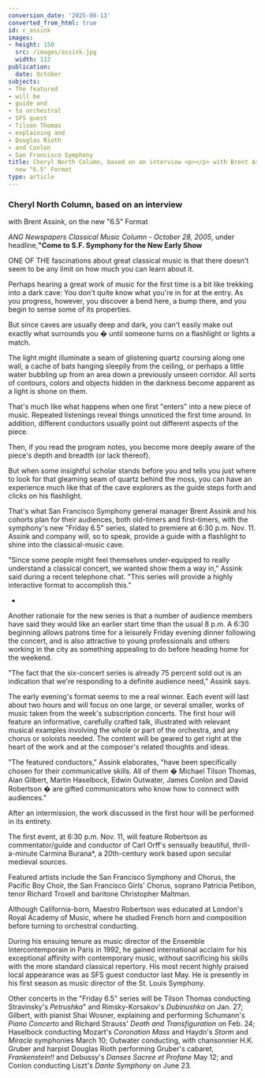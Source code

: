 ```yaml
---
conversion_date: '2025-08-13'
converted_from_html: true
id: c_assink
images:
- height: 150
  src: /images/assink.jpg
  width: 112
publication:
  date: October
subjects:
- The featured
- will be
- guide and
- to orchestral
- SFS guest
- Tilson Thomas
- explaining and
- Douglas Rioth
- and Conlon
- San Francisco Symphony
title: Cheryl North Column, based on an interview <p></p> with Brent Assink, on the
  new "6.5" Format
type: article
---
```


### Cheryl North Column, based on an interview

 with Brent Assink, on the new "6.5" Format

*ANG Newspapers Classical Music Column - October 28, 2005*,
under
headline,**"Come to S.F. Symphony for the New Early Show**

ONE OF THE fascinations about great classical music is that there doesn't seem to be any limit on how much you can learn about it.

Perhaps hearing a great work of music for the first time is a bit like trekking into a dark cave: You don't quite know what you're in for at the entry. As you progress, however, you discover a bend here, a bump there, and you begin to sense some of its properties.

But since caves are usually deep and dark, you can't easily make out exactly what surrounds you � until someone turns on a flashlight or lights a match.

The light might illuminate a seam of glistening quartz coursing along one wall, a cache of bats hanging sleepily from the ceiling, or perhaps a little water bubbling up from an area down a previously unseen corridor. All sorts of contours, colors and objects hidden in the darkness become apparent as a light is shone on them.

That's much like what happens when one first "enters" into a new piece of music. Repeated listenings reveal things unnoticed the first time around. In addition, different conductors usually point out different aspects of the piece.

Then, if you read the program notes, you become more deeply aware of the piece's depth and breadth (or lack thereof).

But when some insightful scholar stands before you and tells you just where to look for that gleaming seam of quartz behind the moss, you can have an experience much like that of the cave explorers as the guide steps forth and clicks on his flashlight.

That's what San Francisco Symphony general manager Brent Assink and his cohorts plan for their audiences, both old-timers and first-timers, with the symphony's new "Friday 6.5" series, slated to premiere at 6:30 p.m. Nov. 11. Assink and company will, so to speak, provide a guide with a flashlight to shine into the classical-music cave.

"Since some people might feel themselves under-equipped to really understand a classical concert, we wanted show them a way in," Assink said during a recent telephone chat. "This series will provide a highly interactive format to accomplish this."

*

Another rationale for the new series is that a number of audience members have said they would like an earlier start time than the usual 8 p.m. A 6:30 beginning allows patrons time for a leisurely Friday evening dinner following the concert, and is also attractive to young professionals and others working in the city as something appealing to do before heading home for the weekend.

"The fact that the six-concert series is already 75 percent sold out is an indication that we're responding to a definite audience need," Assink says.

The early evening's format seems to me a real winner. Each event will last about two hours and will focus on one large, or several smaller, works of music taken from the week's subscription concerts. The first hour will feature an informative, carefully crafted talk, illustrated with relevant musical examples involving the whole or part of the orchestra, and any chorus or soloists needed. The content will be geared to get right at the heart of the work and at the composer's related thoughts and ideas.

"The featured conductors," Assink elaborates, "have been specifically chosen for their communicative skills. All of them � Michael Tilson Thomas, Alan Gilbert, Martin Haselbock, Edwin Outwater, James Conlon and David Robertson � are gifted communicators who know how to connect with audiences."

After an intermission, the work discussed in the first hour will be performed in its entirety.

The first event, at 6:30 p.m. Nov. 11, will feature Robertson as commentator/guide and conductor of Carl Orff's sensually beautiful, thrill-a-minute Carmina Burana*, a 20th-century work based upon secular medieval sources.

Featured artists include the San Francisco Symphony and Chorus, the Pacific Boy Choir, the San Francisco Girls' Chorus, soprano Patricia Petibon, tenor Richard Troxell and baritone Christopher Maltman.

Although California-born, Maestro Robertson was educated at London's Royal Academy of Music, where he studied French horn and composition before turning to orchestral conducting.

During his ensuing tenure as music director of the Ensemble Intercontemporain in Paris in 1992, he gained international acclaim for his exceptional affinity with contemporary music, without sacrificing his skills with the more standard classical repertory. His most recent highly praised local appearance was as SFS guest conductor last May. He is presently in his first season as music director of the St. Louis Symphony.

Other concerts in the "Friday 6.5" series will be Tilson Thomas conducting Stravinsky's *Petrushka*" and Rimsky-Korsakov's *Dubinushka* on Jan. 27; Gilbert, with pianist Shai Wosner, explaining and performing Schumann's *Piano Concerto* and Richard Strauss' *Death and Transfiguration* on Feb. 24; Haselbock conducting Mozart's *Coronation Mass* and Haydn's *Storm* and *Miracle* symphonies March 10; Outwater conducting, with chansonnier H.K. Gruber and harpist Douglas Rioth performing Gruber's cabaret, *Frankenstein!!* and Debussy's *Danses Sacree et Profane* May 12; and Conlon conducting Liszt's *Dante Symphony* on June 23.

